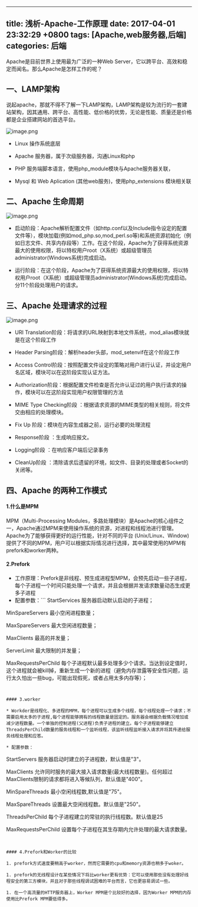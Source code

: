 
---
title: 浅析-Apache-工作原理
date: 2017-04-01 23:32:29 +0800
tags: [Apache,web服务器,后端]
categories: 后端
---
Apache是目前世界上使用最为广泛的一种Web Server，它以跨平台、高效和稳定而闻名。那么Apache是怎样工作的呢？<br /><!-- more -->
## 一、LAMP架构

说起apache，那就不得不了解一下LAMP架构，LAMP架构是较为流行的一套建站架构，因其通用、跨平台、高性能、低价格的优势，无论是性能、质量还是价格都是企业搭建网站的首选平台。


![image.png](https://cdn.nlark.com/yuque/0/2019/png/155457/1546754429532-72508dbe-d330-48e7-ac54-7fcc7e46ab8d.png#align=left&display=inline&height=468&linkTarget=_blank&name=image.png&originHeight=468&originWidth=731&size=21435&width=731)

* Linux 操作系统底层

* Apache 服务器，属于次级服务器，沟通Linux和php

* PHP 服务端脚本语言，使用php_module模块与Apache服务器关联，

* Mysql 和 Web Aplication (其他web服务)，使用php_extensions 模块相关联


## 二、Apache 生命周期


![image.png](https://cdn.nlark.com/yuque/0/2019/png/155457/1546754448409-67737bc7-f0e7-4427-bc45-9fd0cab28236.png#align=left&display=inline&height=479&linkTarget=_blank&name=image.png&originHeight=479&originWidth=616&size=47787&width=616)

* 启动阶段：Apache解析配置文件（如http.conf以及Include指令设定的配置文件等），模块加载(例如mod_php.so,mod_perl.so等)和系统资源初始化（例如日志文件、共享内存段等）工作。在这个阶段，Apache为了获得系统资源最大的使用权限，将以特权用户root（X系统）或超级管理员administrator(Windows系统)完成启动。

* 运行阶段：在这个阶段，Apache为了获得系统资源最大的使用权限，将以特权用户root（X系统）或超级管理员administrator(Windows系统)完成启动。分11个阶段处理用户的请求。


## 三、Apache 处理请求的过程


![image.png](https://cdn.nlark.com/yuque/0/2019/png/155457/1546754480021-0b01acc1-2578-45f6-ab4d-b68172ac1164.png#align=left&display=inline&height=332&linkTarget=_blank&name=image.png&originHeight=406&originWidth=912&size=42743&width=746)
* URI Translation阶段：将请求的URL映射到本地文件系统，mod_alias模块就是在这个阶段工作

* Header Parsing阶段：解析header头部，mod_setenvif在这个阶段工作

* Access Control阶段：按照配置文件设定的策略对用户进行认证，并设定用户名区域，模块可以在这阶段实现认证方法。

* Authorization阶段：根据配置文件检查是否允许认证过的用户执行请求的操作，模块可以在这阶段实现用户权限管理的方法

* MIME Type Checking阶段 ：根据请求资源的MIME类型的相关规则，将文件交由相应的处理模块。

* Fix Up 阶段：模块在内容生成器之前，运行必要的处理流程

* Response阶段 ：生成响应报文。

* Logging阶段 ：在响应客户端后记录事务

* CleanUp阶段 ：清除请求后遗留的环境，如文件、目录的处理或者Socket的关闭等。


## 四、Apache 的两种工作模式

#### 1.什么是MPM

MPM（Multi-Processing Modules，多路处理模块）是Apache的核心组件之一，Apache通过MPM来使用操作系统的资源，对进程和线程池进行管理。Apache为了能够获得更好的运行性能，针对不同的平台 (Unix/Linux、Window)提供了不同的MPM，用户可以根据实际情况进行选择，其中最常使用的MPM有 prefork和worker两种。

#### 2.Prefork

* 工作原理：Prefork是非线程、预生成进程型MPM，会预先启动一些子进程，每个子进程一个时间只能处理一个请求，并且会根据并发请求数量动态生成更多子进程
* 配置参数：```
StartServices    服务器启动默认启动的子进程；

MinSpareServers    最小空闲进程数量；

MaxSpareServers    最大空闲进程数量；

MaxClients     最高的并发量；

ServerLimit    最大限制的并发量；

MaxRequestsPerChild      每个子进程默认最多处理多少个请求。当达到设定值时，这个进程就会被kill掉，重新生成一个新的进程（避免内存泄露等安全性问题，运行太久怕出一些bug，可能出现假死，或者占用太多内存等）；
```


#### 3.worker

* Workder是线程化、多进程的MPM，每个进程可以生成多个线程，每个线程处理一个请求；不需要启用太多的子进程,每个进程能够拥有的线程数量是固定的。服务器会根据负载情况增加或减少进程数量。一个单独的控制进程(父进程)负责子进程的建立。每个子进程能够建立ThreadsPerChild数量的服务线程和一个监听线程，该监听线程监听接入请求并将其传递给服务线程处理和应答。

* 配置参数：
```
StartServers 服务器启动时建立的子进程数，默认值是"3"。

MaxClients  允许同时服务的最大接入请求数量(最大线程数量)。任何超过MaxClients限制的请求都将进入等候队列，默认值是"400"。

MinSpareThreads 最小空闲线程数,默认值是"75"。

MaxSpareThreads  设置最大空闲线程数。默认值是"250"。

ThreadsPerChild  每个子进程建立的常驻的执行线程数。默认值是25

MaxRequestsPerChild  设置每个子进程在其生存期内允许处理的最大请求数量。
```


#### 4.Prefork和Worker的比较

1. prefork方式速度要稍高于worker，然而它需要的cpu和memory资源也稍多于woker。

1. prefork的无线程设计在某些情况下将比worker更有优势：它可以使用那些没有处理好线程安全的第三方模块，并且对于那些线程调试困难的平台而言，它也更容易调试一些。

1. 在一个高流量的HTTP服务器上，Worker MPM是个比较好的选择，因为Worker MPM的内存使用比Prefork MPM要低得多。


